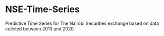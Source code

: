 # NSE-Time-Series
Predictive Time Series for The Nairobi Securities exchange based on data collcted between 2013 and 2020
